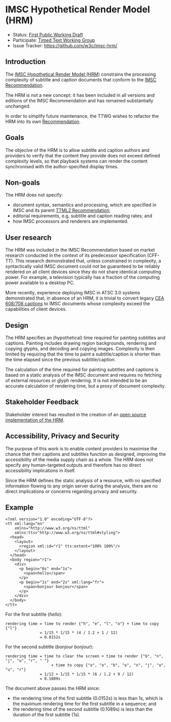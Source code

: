 # IMSC Hypothetical Render Model (HRM)

* Status: [First Public Working Draft](https://www.w3.org/TR/2021/WD-imsc-hrm-20211109/)
* Participate: [Timed Text Working Group](https://www.w3.org/groups/wg/timed-text)
* Issue Tracker: https://github.com/w3c/imsc-hrm/

## Introduction

The [IMSC Hypothetical Render Model (HRM)](https://www.w3.org/TR/imsc-hrm/) constrains the processing complexity of subtitle and
caption documents that conform to the [IMSC Recommendation](https://www.w3.org/TR/ttml-imsc/).

The HRM is not a new concept: it has been included in all versions and editions of the IMSC Recommendation and has remained
substantially unchanged.

In order to simplify future maintenance, the TTWG wishes to refactor the HRM into its own
[Recommendation](https://www.w3.org/TR/imsc-hrm/).

## Goals

The objecive of the HRM is to allow subtitle and caption authors and providers to verify that the content they provide does not
exceed defined complexity levels, so that playback systems can render the content synchronised with the author-specified display
times.

## Non-goals

The HRM does not specify:

* document syntax, semantics and processing, which are specified in IMSC and its parent [TTML2
  Recommendation](https://www.w3.org/TR/ttml2/);
* editorial requirements, e.g. subtitle and caption reading rates; and
* how IMSC processors and renderers are implemented.

## User research

The HRM was included in the IMSC Recommendation based on market research conducted in the context of its predecessor specification
(CFF-TT). This research demonstrated that, unless constrained in complexity, a syntactically valid IMSC document could not be
guaranteed to be reliably rendered on all client devices since they do not share identical computing power. For example, a
television typically has a fraction of the computing power available to a desktop PC.

More recently, experience deploying IMSC in ATSC 3.0 systems demonstrated that, in absence of an HRM, it is trivial to convert
legacy [CEA 608/708 captions](https://en.wikipedia.org/wiki/EIA-608) to IMSC documents whose complexity exceed the capabilities of
client devices.

## Design

The HRM specifies an (hypothetical) time required for painting subtitles and captions. Painting includes drawing region backgrounds,
rendering and copying glyphs, and decoding and copying images. Complexity is then limited by requiring that the time to paint a
subtitle/caption is shorter than the time elapsed since the previous subtitle/caption.

The calculation of the time required for painting subtitles and captions is based on a static analysis of the IMSC document and
requires no fetching of external resources or glyph rendering. It is not intended to be an accurate calculation of rendering time,
but a proxy of document complexity.

## Stakeholder Feedback

Stakeholder interest has resulted in the creation of an [open source implementation of the HRM](https://github.com/sandflow/imscHRM).

## Accessibility, Privacy and Security

The purpose of this work is to enable content providers to maximise the chance that their captions and subtitles function as
designed, improving the accessibility of the media supply chain as a whole. The HRM does not specify any human-targeted outputs
and therefore has no direct accessibility implications in itself.

Since the HRM defines the static analysis of a resource, with no specified information flowing to any origin server during the
analysis, there are no direct implications or concerns regarding privacy and security.

## Example

```
<?xml version="1.0" encoding="UTF-8"?>
<tt xml:lang="en"
    xmlns="http://www.w3.org/ns/ttml"
    xmlns:tts="http://www.w3.org/ns/ttml#styling">
  <head>
    <layout>
      <region xml:id="r1" tts:extent="100% 100%"/>
    </layout>
  </head>
  <body region="r1">
    <div>
      <p begin="0s" end="1s">
        <span>hello</span>
      </p>
      <p begin="1s" end="2s" xml:lang="fr">
        <span>bonjour bonjour</span>
      </p>
    </div>
  </body>
</tt>
```

For the first subtitle (_hello_):

    rendering time = time to render {"h", "e", "l", "o"} + time to copy {"l"}
                   = 1/15 * 1/15 * (4 / 1.2 + 1 / 12)
                   = 0.0152s

For the second subtitle (_bonjour bonjour_):

    rendering time = time to clear the screen + time to render {"b", "n", "j", "u", "r", " "}
                        + time to copy {"o", "o", "b", "o", "n", "j", "o", "u", "r"}
                   = 1/12 + 1/15 * 1/15 * (6 / 1.2 + 9 / 12)
                   = 0.1089s

The document above passes the HRM since:

* the rendering time of the first subtitle (0.0152s) is less than 1s, which is the maximum rendering time for the first subtitle in a sequence; and
* the rendering time of the second subtitle (0.1089s) is less than the duration of the first subtitle (1s).
